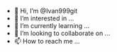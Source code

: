 - 👋 Hi, I’m @Ivan999git
- 👀 I’m interested in ...
- 🌱 I’m currently learning ...
- 💞️ I’m looking to collaborate on ...
- 📫 How to reach me ...

<!---
Ivan999git/Ivan999git is a ✨ special ✨ repository because its `README.md` (this file) appears on your GitHub profile.
You can click the Preview link to take a look at your changes.
--->
